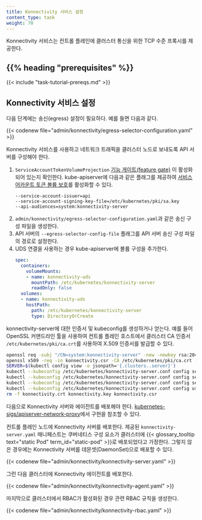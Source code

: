 ```yaml
---
title: Konnectivity 서비스 설정
content_type: task
weight: 70
---
```


<!-- overview -->

Konnectivity 서비스는 컨트롤 플레인에 클러스터 통신을 위한 TCP 수준 프록시를 
제공한다.

## {{% heading "prerequisites" %}}

{{< include "task-tutorial-prereqs.md" >}}

<!-- steps -->

## Konnectivity 서비스 설정

다음 단계에는 송신(egress) 설정이 필요하다. 예를 들면 다음과 같다.

{{< codenew file="admin/konnectivity/egress-selector-configuration.yaml" >}}

Konnectivity 서비스를 사용하고 네트워크 트래픽을 클러스터 노드로 보내도록 
API 서버를 구성해야 한다.

1. `ServiceAccountTokenVolumeProjection` [기능 게이트(feature gate)](/ko/docs/reference/command-line-tools-reference/feature-gates/) 이
활성화되어 있는지
확인한다. kube-apiserver에 다음과 같은 플래그를 제공하여
[서비스 어카운트 토큰 볼륨 보호](/docs/tasks/configure-pod-container/configure-service-account/#service-account-token-volume-projection)를
활성화할 수 있다.
   ```
   --service-account-issuer=api
   --service-account-signing-key-file=/etc/kubernetes/pki/sa.key
   --api-audiences=system:konnectivity-server
   ```
1. `admin/konnectivity/egress-selector-configuration.yaml`과 같은 송신 구성 파일을 생성한다.
1. API 서버의 `--egress-selector-config-file` 플래그를 
API 서버 송신 구성 파일의 경로로 설정한다.
1. UDS 연결을 사용하는 경우 kube-apiserver에 볼륨 구성을 추가한다.
   ```yaml
   spec:
     containers:
       volumeMounts:
       - name: konnectivity-uds
         mountPath: /etc/kubernetes/konnectivity-server
         readOnly: false
     volumes:
     - name: konnectivity-uds
       hostPath:
         path: /etc/kubernetes/konnectivity-server
         type: DirectoryOrCreate
   ```

konnectivity-server에 대한 인증서 및 kubeconfig를 생성하거나 얻는다.
예를 들어 OpenSSL 커맨드라인 툴을 사용하여 컨트롤 플레인 호스트에서 
클러스터 CA 인증서 `/etc/kubernetes/pki/ca.crt`를 사용하여 X.509 인증서를 발급할 수 있다.

```bash
openssl req -subj "/CN=system:konnectivity-server" -new -newkey rsa:2048 -nodes -out konnectivity.csr -keyout konnectivity.key -out konnectivity.csr
openssl x509 -req -in konnectivity.csr -CA /etc/kubernetes/pki/ca.crt -CAkey /etc/kubernetes/pki/ca.key -CAcreateserial -out konnectivity.crt -days 375 -sha256
SERVER=$(kubectl config view -o jsonpath='{.clusters..server}')
kubectl --kubeconfig /etc/kubernetes/konnectivity-server.conf config set-credentials system:konnectivity-server --client-certificate konnectivity.crt --client-key konnectivity.key --embed-certs=true
kubectl --kubeconfig /etc/kubernetes/konnectivity-server.conf config set-cluster kubernetes --server "$SERVER" --certificate-authority /etc/kubernetes/pki/ca.crt --embed-certs=true
kubectl --kubeconfig /etc/kubernetes/konnectivity-server.conf config set-context system:konnectivity-server@kubernetes --cluster kubernetes --user system:konnectivity-server
kubectl --kubeconfig /etc/kubernetes/konnectivity-server.conf config use-context system:konnectivity-server@kubernetes
rm -f konnectivity.crt konnectivity.key konnectivity.csr
```

다음으로 Konnectivity 서버와 에이전트를 배포해야 한다.
[kubernetes-sigs/apiserver-network-proxy](https://github.com/kubernetes-sigs/apiserver-network-proxy)에서 
구현을 참조할 수 있다.

컨트롤 플레인 노드에 Konnectivity 서버를 배포한다. 제공된 
`konnectivity-server.yaml` 매니페스트는 
쿠버네티스 구성 요소가 클러스터에 {{< glossary_tooltip text="static Pod"
term_id="static-pod" >}}로 배포되었다고 가정한다. 그렇지 않은 경우에는 Konnectivity 
서버를 데몬셋(DaemonSet)으로 배포할 수 있다.

{{< codenew file="admin/konnectivity/konnectivity-server.yaml" >}}

그런 다음 클러스터에 Konnectivity 에이전트를 배포한다.

{{< codenew file="admin/konnectivity/konnectivity-agent.yaml" >}}

마지막으로 클러스터에서 RBAC가 활성화된 경우 관련 RBAC 규칙을 생성한다.

{{< codenew file="admin/konnectivity/konnectivity-rbac.yaml" >}}
